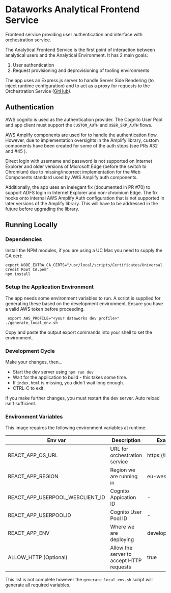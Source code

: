 # Dataworks Analytical Frontend Service
Frontend service providing user authentication and interface with orchestration service.

The Analytical Frontend Service is the first point of interaction between analytical users and the Analytical Environment. It has 2 main goals:

1. User authentication
2. Request provisioning and deprovisioning of tooling environments

The app uses an Express.js server to handle Server Side Rendering (to inject runtime configuration) and to act as a proxy for requests to the Orchestration Service ([GitHub](https://github.com/dwp/orchestration-service/)).

## Authentication
AWS cognito is used as the authentication provider. The Cognito User Pool and app client must support the `CUSTOM_AUTH` and `USER_SRP_AUTH` flows. 

AWS Amplify components are used for to handle the authentication flow. However, due to implementation oversights in the Amplify library, custom components have been created for some of the auth steps (see PRs #32 and #45 ).

Direct login with username and password is not supported on Internet Explorer and older versions of Microsoft Edge (before the switch to Chromium) due to missing/incorrect implementation for the Web Components standard used by AWS Amplify auth components. 

Additionally, the app uses an inelegant fix (documented in PR #70) to support ADFS login in Internet Explorer and non-chromium Edge. The fix hooks onto internal AWS Amplify Auth configuration that is not supported in later versions of the Amplify library. This will have to be addressed in the future before upgrading the library.

## Running Locally

### Dependencies

Install the NPM modules, if you are using a UC Mac you need to supply the CA cert:

```
export NODE_EXTRA_CA_CERTS="/usr/local/scripts/Certificates/Universal Credit Root CA.pem"
npm install
```

### Setup the Application Environment

The app needs some environment variables to run. A script is supplied for generating these based on the development environment. Ensure you have a valid AWS token before proceeding.

```
 export AWS_PROFILE="<your dataworks dev profile>"
./generate_local_env.sh
```

Copy and paste the output export commands into your shell to set the environment.

### Development Cycle

Make your changes, then...

* Start the dev server using ```npm run dev```
* Wait for the application to build - this takes some time.
* If ```index.html``` is missing, you didn't wait long enough.
* CTRL-C to exit.

If you make further changes, you must restart the dev server. Auto reload isn't sufficient.

### Environment Variables
This image requires the following environment variables at runtime:

| Env var | Description | Example value |
| ------- | ----------- | ------------- |
| REACT_APP_OS_URL    | URL for orchestration service | https://localhost:3000/ |
| REACT_APP_REGION    | Region we are running in | eu-west-2 |
| REACT_APP_USERPOOL_WEBCLIENT_ID    | Cognito Appication ID | - |
| REACT_APP_USERPOOLID    | Cognito User Pool ID | - |
| REACT_APP_ENV    | Where we are deploying | development |
| ALLOW_HTTP (Optional)    | Allow the server to accept HTTP requests  | true |

This list is not complete however the ```generate_local_env.sh``` script will generate all required variables.
